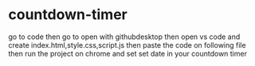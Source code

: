 # countdown-timer
go to code then go to open with githubdesktop
then open vs code and create index.html,style.css,script.js
then paste the code on following file
then run the project on chrome and set set date in your countdown timer
